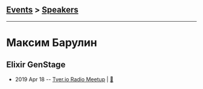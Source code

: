 ## [Events](../README.md) > [Speakers](../speakers.md)
---

# Максим Барулин

## Elixir GenStage
- 2019 Apr 18 -- [Tver.io Radio Meetup](https://www.youtube.com/watch?v=WZ7C-qYk_Wc)  | [:notebook:](http://tver.io/meetup/2019/04-radio/slides/2019-tverio-radio-barulin.pdf)  
